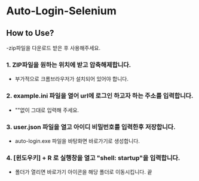 # Auto-Login-Selenium

## How to Use?
 -zip파일을 다운로드 받은 후 사용해주세요.
### 1. ZIP파일을 원하는 위치에 받고 압축해제합니다.
 - 부가적으로 크롬브라우저가 설치되어 있어야 합니다.
### 2. example.ini 파일을 열어 url에 로그인 하고자 하는 주소를 입력합니다.
 -  ""없이 그대로 입력해 주세요.
### 3. user.json 파일을 열고 아이디 비밀번호를 입력한후 저장합니다.
 - auto-login.exe 파일을 바탕화면 바로가기로 생성합니다.
### 4. [윈도우키] + R 로 실행창을 열고 "shell: startup"을 입력합니다.
 -  폴더가 열리면 바로가기 아이콘을 해당 폴더로 이동시킵니다.
끝
